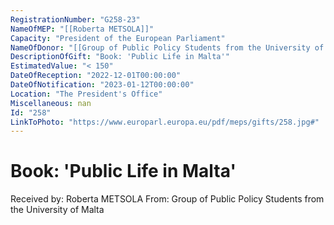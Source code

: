 ```yaml
---
RegistrationNumber: "G258-23"
NameOfMEP: "[[Roberta METSOLA]]"
Capacity: "President of the European Parliament"
NameOfDonor: "[[Group of Public Policy Students from the University of Malta]]"
DescriptionOfGift: "Book: 'Public Life in Malta'"
EstimatedValue: "< 150"
DateOfReception: "2022-12-01T00:00:00"
DateOfNotification: "2023-01-12T00:00:00"
Location: "The President's Office"
Miscellaneous: nan
Id: "258"
LinkToPhoto: "https://www.europarl.europa.eu/pdf/meps/gifts/258.jpg#"
---
```


# Book: 'Public Life in Malta'

Received by: Roberta METSOLA
From: Group of Public Policy Students from the University of Malta
